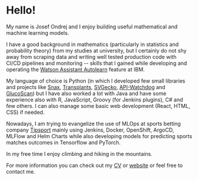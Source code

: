 # Hello!

My name is Josef Ondrej and I enjoy building useful mathematical and machine learning models.

I have a good background in mathematics (particularly in statistics and probability theory) from my studies at
university, but I certainly do not shy away from scraping data and writing well tested production code with CI/CD
pipelines and monitoring -- skills that I gained while developing and operating
the [Watson Assistant Autolearn](https://cloud.ibm.com/docs/watson-assistant?topic=watson-assistant-autolearn) feature
at IBM.

My language of choice is Python (in which I developed few small libraries and projects
like [Snax](https://github.com/josefondrej/snax), [Transplants](https://github.com/josefondrej/transplants), [SVGecko](https://github.com/josefondrej/svgecko),
[API-Watchdog](https://github.com/josefondrej/api-watchdog) and [GlucoScan](https://github.com/josefondrej/glucoscan))
but I have also worked a lot with Java and have some experience also with
R, JavaScript, Groovy (for Jenkins plugins), C# and few others.
I can also manage some basic web development (React, HTML, CSS) if needed.

Nowadays, I am trying to evangelize the use of MLOps at sports betting company [Tipsport](https://www.tipsport.cz/)
mainly using Jenkins, Docker, OpenShift, ArgoCD, MLFlow and Helm Charts while also developing models for predicting
sports matches outcomes in Tensorflow and PyTorch.

In my free time I enjoy climbing and hiking in the mountains.

For more information you can check out my [CV](http://josefondrej.com/Josef_Ondrej_CV.pdf)
or [website](http://josefondrej.com/) or feel free to contact me.